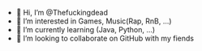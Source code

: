 - 👋 Hi, I’m @Thefuckingdead
- 👀 I’m interested in Games, Music(Rap, RnB, ...)
- 🌱 I’m currently learning (Java, Python, ...)
- 💞️ I’m looking to collaborate on GitHub with my fiends


<!---
Thefuckingdead/Thefuckingdead is a ✨ special ✨ repository because its `README.md` (this file) appears on your GitHub profile.
You can click the Preview link to take a look at your changes.
--->
